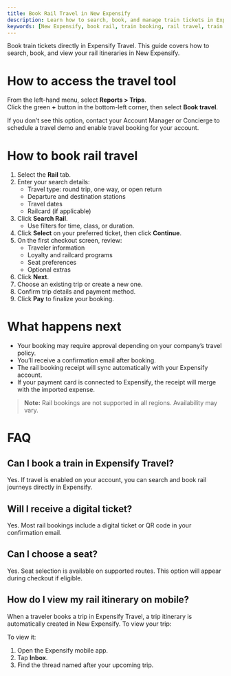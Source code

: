```yaml
---
title: Book Rail Travel in New Expensify
description: Learn how to search, book, and manage train tickets in Expensify Travel, including how to view your rail itinerary in the mobile app.
keywords: [New Expensify, book rail, train booking, rail travel, train tickets, travel itinerary, Expensify Travel]
---
```


<div id="new-expensify" markdown="1">

Book train tickets directly in Expensify Travel. This guide covers how to search, book, and view your rail itineraries in New Expensify.

# How to access the travel tool

From the left-hand menu, select **Reports > Trips**.  
Click the green **+** button in the bottom-left corner, then select **Book travel**.

If you don’t see this option, contact your Account Manager or Concierge to schedule a travel demo and enable travel booking for your account.

# How to book rail travel

1. Select the **Rail** tab.  
2. Enter your search details:  
   - Travel type: round trip, one way, or open return  
   - Departure and destination stations  
   - Travel dates  
   - Railcard (if applicable)  
3. Click **Search Rail**.  
   - Use filters for time, class, or duration.  
4. Click **Select** on your preferred ticket, then click **Continue**.  
5. On the first checkout screen, review:  
   - Traveler information  
   - Loyalty and railcard programs  
   - Seat preferences  
   - Optional extras  
6. Click **Next**.  
7. Choose an existing trip or create a new one.  
8. Confirm trip details and payment method.  
9. Click **Pay** to finalize your booking.

# What happens next

- Your booking may require approval depending on your company’s travel policy.  
- You’ll receive a confirmation email after booking.  
- The rail booking receipt will sync automatically with your Expensify account.  
- If your payment card is connected to Expensify, the receipt will merge with the imported expense.  

> **Note:** Rail bookings are not supported in all regions. Availability may vary.

# FAQ

## Can I book a train in Expensify Travel?  
Yes. If travel is enabled on your account, you can search and book rail journeys directly in Expensify.  

## Will I receive a digital ticket?  
Yes. Most rail bookings include a digital ticket or QR code in your confirmation email.  

## Can I choose a seat?  
Yes. Seat selection is available on supported routes. This option will appear during checkout if eligible.  

## How do I view my rail itinerary on mobile?  
When a traveler books a trip in Expensify Travel, a trip itinerary is automatically created in New Expensify. To view your trip:

To view it:  
1. Open the Expensify mobile app.  
2. Tap **Inbox**.  
3. Find the thread named after your upcoming trip.  

</div>
